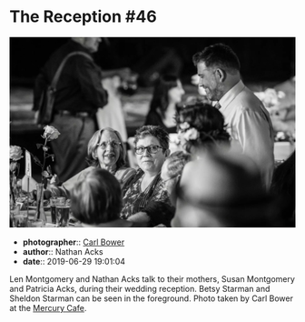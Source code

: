 # The Reception \#46

![Len Montgomery and Nathan Acks talk to their mothers](assets/2019-06-29-set-3-the-reception-46.webp)

* **photographer**:: [Carl Bower](https://carlbowerphotos.com)  
* **author**:: Nathan Acks  
* **date**:: 2019-06-29 19:01:04

Len Montgomery and Nathan Acks talk to their mothers, Susan Montgomery and Patricia Acks, during their wedding reception. Betsy Starman and Sheldon Starman can be seen in the foreground. Photo taken by Carl Bower at the [Mercury Cafe](http://mercurycafe.com).

